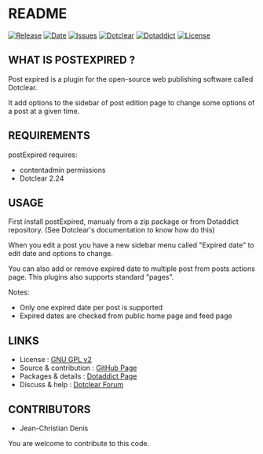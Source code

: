 # README

[![Release](https://img.shields.io/github/v/release/JcDenis/postExpired)](https://github.com/JcDenis/postExpired/releases)
[![Date](https://img.shields.io/github/release-date/JcDenis/postExpired)](https://github.com/JcDenis/postExpired/releases)
[![Issues](https://img.shields.io/github/issues/JcDenis/postExpired)](https://github.com/JcDenis/postExpired/issues)
[![Dotclear](https://img.shields.io/badge/dotclear-v2.24-blue.svg)](https://fr.dotclear.org/download)
[![Dotaddict](https://img.shields.io/badge/dotaddict-official-green.svg)](https://plugins.dotaddict.org/dc2/details/postExpired)
[![License](https://img.shields.io/github/license/JcDenis/postExpired)](https://github.com/JcDenis/postExpired/blob/master/LICENSE)

## WHAT IS POSTEXPIRED ?

Post expired is a plugin for the open-source 
web publishing software called Dotclear.

It add options to the sidebar of post edition page 
to change some options of a post at a given time.

## REQUIREMENTS

 postExpired requires: 

  * contentadmin permissions
  * Dotclear 2.24 

## USAGE

First install postExpired, manualy from a zip package or from 
Dotaddict repository. (See Dotclear's documentation to know how do this)

When you edit a post you have a new sidebar menu called "Expired date"
to edit date and options to change.

You can also add or remove expired date to multiple post from 
posts actions page. This plugins also supports standard "pages".

Notes:

  * Only one expired date per post is supported
  * Expired dates are checked from public home page and feed page

## LINKS

 * License : [GNU GPL v2](https://www.gnu.org/licenses/old-licenses/lgpl-2.0.html)
 * Source & contribution : [GitHub Page](https://github.com/JcDenis/postExpired)
 * Packages & details : [Dotaddict Page](https://plugins.dotaddict.org/dc2/details/postExpired)
 * Discuss & help : [Dotclear Forum](https://forum.dotclear.org/viewtopic.php?id=42305)

## CONTRIBUTORS

 * Jean-Christian Denis

 You are welcome to contribute to this code.